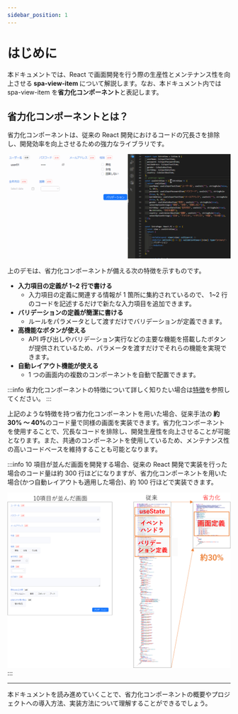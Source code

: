 ```yaml
---
sidebar_position: 1
---
```


# はじめに

本ドキュメントでは、React で画面開発を行う際の生産性とメンテナンス性を向上させる<strong> spa-view-item </strong>について解説します。なお、本ドキュメント内では spa-view-item を<strong>省力化コンポーネント</strong>と表記します。

## 省力化コンポーネントとは？

省力化コンポーネントは、従来の React 開発におけるコードの冗長さを排除し、開発効率を向上させるための強力なライブラリです。

![デモ](../static/img/demo.gif)

上のデモは、省力化コンポーネントが備える次の特徴を示すものです。

- <strong>入力項目の定義が 1~2 行で書ける </strong>
  - 入力項目の定義に関連する情報が 1 箇所に集約されているので、 1~2 行のコードを記述するだけで新たな入力項目を追加できます。
- <strong>バリデーションの定義が簡潔に書ける </strong>
  - ルールをパラメータとして渡すだけでバリデーションが定義できます。
- <strong>高機能なボタンが使える </strong>
  - API 呼び出しやバリデーション実行などの主要な機能を搭載したボタンが提供されているため、パラメータを渡すだけでそれらの機能を実現できます。
- <strong>自動レイアウト機能が使える </strong>
  - 1 つの画面内の複数のコンポーネントを自動で配置できます。

:::info
省力化コンポーネントの特徴について詳しく知りたい場合は[特徴](./know-cs-component/features.md)を参照してください。
:::

上記のような特徴を持つ省力化コンポーネントを用いた場合、従来手法の<strong> 約 30% ～ 40%</strong>のコード量で同様の画面を実装できます。省力化コンポーネントを使用することで、冗長なコードを排除し、開発生産性を向上させることが可能となります。また、共通のコンポーネントを使用しているため、メンテナンス性の高いコードベースを維持することも可能となります。

:::info
10 項目が並んだ画面を開発する場合、従来の React 開発で実装を行った場合のコード量は約 300 行ほどになりますが、省力化コンポーネントを用いた場合(かつ自動レイアウトも適用した場合)、約 100 行ほどで実装できます。

![コード量の比較](../static/img/code_compare.png)
:::

<hr />
本ドキュメントを読み進めていくことで、省力化コンポーネントの概要やプロジェクトへの導入方法、実装方法について理解することができるでしょう。
